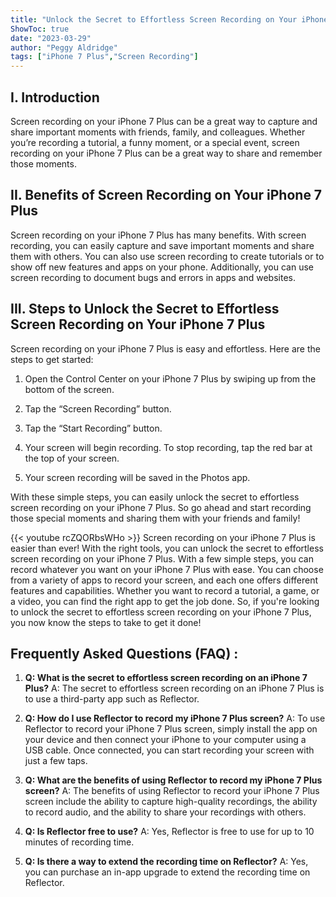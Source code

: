 ```yaml
---
title: "Unlock the Secret to Effortless Screen Recording on Your iPhone 7 Plus!"
ShowToc: true 
date: "2023-03-29"
author: "Peggy Aldridge" 
tags: ["iPhone 7 Plus","Screen Recording"]
---
```

## I. Introduction

Screen recording on your iPhone 7 Plus can be a great way to capture and share important moments with friends, family, and colleagues. Whether you’re recording a tutorial, a funny moment, or a special event, screen recording on your iPhone 7 Plus can be a great way to share and remember those moments. 

## II. Benefits of Screen Recording on Your iPhone 7 Plus

Screen recording on your iPhone 7 Plus has many benefits. With screen recording, you can easily capture and save important moments and share them with others. You can also use screen recording to create tutorials or to show off new features and apps on your phone. Additionally, you can use screen recording to document bugs and errors in apps and websites.

## III. Steps to Unlock the Secret to Effortless Screen Recording on Your iPhone 7 Plus

Screen recording on your iPhone 7 Plus is easy and effortless. Here are the steps to get started: 

1. Open the Control Center on your iPhone 7 Plus by swiping up from the bottom of the screen. 

2. Tap the “Screen Recording” button. 

3. Tap the “Start Recording” button. 

4. Your screen will begin recording. To stop recording, tap the red bar at the top of your screen. 

5. Your screen recording will be saved in the Photos app. 

With these simple steps, you can easily unlock the secret to effortless screen recording on your iPhone 7 Plus. So go ahead and start recording those special moments and sharing them with your friends and family!

{{< youtube rcZQORbsWHo >}} 
Screen recording on your iPhone 7 Plus is easier than ever! With the right tools, you can unlock the secret to effortless screen recording on your iPhone 7 Plus. With a few simple steps, you can record whatever you want on your iPhone 7 Plus with ease. You can choose from a variety of apps to record your screen, and each one offers different features and capabilities. Whether you want to record a tutorial, a game, or a video, you can find the right app to get the job done. So, if you're looking to unlock the secret to effortless screen recording on your iPhone 7 Plus, you now know the steps to take to get it done!

## Frequently Asked Questions (FAQ) :
1. **Q: What is the secret to effortless screen recording on an iPhone 7 Plus?** 
A: The secret to effortless screen recording on an iPhone 7 Plus is to use a third-party app such as Reflector.

2. **Q: How do I use Reflector to record my iPhone 7 Plus screen?** 
A: To use Reflector to record your iPhone 7 Plus screen, simply install the app on your device and then connect your iPhone to your computer using a USB cable. Once connected, you can start recording your screen with just a few taps.

3. **Q: What are the benefits of using Reflector to record my iPhone 7 Plus screen?**
A: The benefits of using Reflector to record your iPhone 7 Plus screen include the ability to capture high-quality recordings, the ability to record audio, and the ability to share your recordings with others.

4. **Q: Is Reflector free to use?**
A: Yes, Reflector is free to use for up to 10 minutes of recording time.

5. **Q: Is there a way to extend the recording time on Reflector?**
A: Yes, you can purchase an in-app upgrade to extend the recording time on Reflector.


